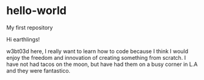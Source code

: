 # hello-world
My first repository


Hi earthlings!

w3bt03d here, I really want to learn how to code because I think I would enjoy the freedom and innovation of creating something from scratch.
I have not had tacos on the moon, but have had them on a busy corner in L.A and they were fantastico.
